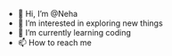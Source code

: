 - 👋 Hi, I’m @Neha
- 👀 I’m interested in exploring new things
- 🌱 I’m currently learning coding
- 📫 How to reach me

<!---
NehaSindhu/NehaSindhu is a ✨ special ✨ repository because its `README.md` (this file) appears on your GitHub profile.
You can click the Preview link to take a look at your changes.
--->
